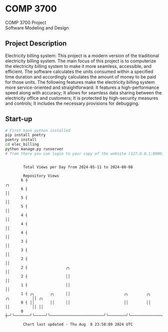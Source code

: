 # COMP 3700
COMP 3700 Project  
Software Modeling and Design
## Project Description
Electricity billing system: This project is a modern version of the traditional electricity billing system. The main focus of this project is to computerize the electricity billing system to make it more seamless, accessible, and efficient. The software calculates the units consumed within a specified time duration and accordingly calculates the amount of money to be paid for those units. The following features make the electricity billing system more service-oriented and straightforward: It features a high-performance speed along with accuracy; It allows for seamless data sharing between the electricity office and customers; It is protected by high-security measures and controls; It includes the necessary provisions for debugging.

## Start-up
```bash
# First have python installed
pip install poetry
poetry install
cd elec_billing
python manage.py runserver
# from there you can login to your copy of the website (127.0.0.1:8000), default creds are admin/admin
```

```

        Total Views per Day from 2024-05-11 to 2024-08-08

        Repository Views
       6 ┼                                                                                   ╭╮
       6 ┤                                                                                   ││
       5 ┤                                                                                   ││
       5 ┤                                                                                   ││
       4 ┤                                                                                   ││
       4 ┤                                                                                   ││
       4 ┤                                                                                   ││
       3 ┤                                                                                   ││
       3 ┤                                                                                   ││
       2 ┤                                                                                   ││
       2 ┤                 ╭╮                                                                ││
       2 ┤                 ││                                                                ││
       1 ┤                 ││                                                                ││
       1 ┤ ╭╮       ╭╮     ││                        ╭╮        ╭╮                ╭╮          ││ ╭╮
       0 ┤ ││       ││     ││                        ││        ││                ││          ││ ││
       0 ┼─╯╰───────╯╰─────╯╰────────────────────────╯╰────────╯╰────────────────╯╰──────────╯╰─╯╰─

        Chart last updated - Thu Aug  8 23:58:09 2024 UTC
        
```

